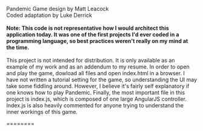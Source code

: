 Pandemic
Game design by Matt Leacock <br>
Coded adaptation by Luke Derrick<br>
<br>
**Note: This code is not representative how I would architect this application today. It was one of the first projects I'd ever coded in a programming language, so best practices weren't really on my mind at the time.**<br>
<br>
This project is not intended for distribution. It is only available as an example of my work and as an addendum to my resume. In order to open and play the game, dowload all files and open index.html in a browser. I have not written a tutorial setting for the game, so understanding the UI may take some fiddling around. However, I believe it's fairly self explanatory if one knows how to play Pandemic. Finally, the most important file in this project is index.js, which is composed of one large AngularJS controller. Index.js is also heavily commented for anyone trying to understand the inner workings of this game. <br>

========


